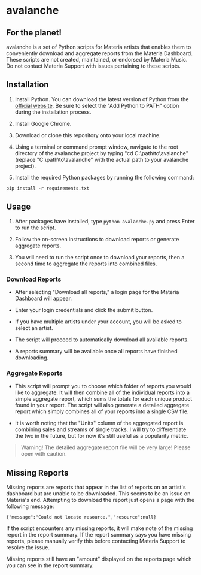 # avalanche

## For the planet!

avalanche is a set of Python scripts for Materia artists that enables them to conveniently download and aggregate reports from the Materia Dashboard. These scripts are not created, maintained, or endorsed by Materia Music. Do not contact Materia Support with issues pertaining to these scripts.

## Installation

1. Install Python. You can download the latest version of Python from the [official website](https://www.python.org/downloads/). Be sure to select the "Add Python to PATH" option during the installation process.

2. Install Google Chrome.

3. Download or clone this repository onto your local machine.

4. Using a terminal or command prompt window, navigate to the root directory of the avalanche project by typing "cd C:\path\to\avalanche" (replace "C:\path\to\avalanche" with the actual path to your avalanche project).

5. Install the required Python packages by running the following command:

```pip install -r requirements.txt```

## Usage

1. After packages have installed, type ```python avalanche.py``` and press Enter to run the script.

2. Follow the on-screen instructions to download reports or generate aggregate reports.

3. You will need to run the script once to download your reports, then a second time to aggregate the reports into combined files.

### Download Reports

- After selecting "Download all reports," a login page for the Materia Dashboard will appear. 

- Enter your login credentials and click the submit button. 

- If you have multiple artists under your account, you will be asked to select an artist. 

- The script will proceed to automatically download all available reports.

- A reports summary will be available once all reports have finished downloading.

### Aggregate Reports

- This script will prompt you to choose which folder of reports you would like to aggregate. It will then combine all of the individual reports into a simple aggregate report, which sums the totals for each unique product found in your report. The script will also generate a detailed aggregate report which simply combines all of your reports into a single CSV file. 

- It is worth noting that the "Units" column of the aggregated report is combining sales and streams of single tracks. I will try to differentiate the two in the future, but for now it's still useful as a popularity metric.

> Warning! The detailed aggregate report file will be very large! Please open with caution.

## Missing Reports

Missing reports are reports that appear in the list of reports on an artist's dashboard but are unable to be downloaded. This seems to be an issue on Materia's end. Attempting to download the report just opens a page with the following message:

```{"message":"Could not locate resource.","resource":null}```

If the script encounters any missing reports, it will make note of the missing report in the report summary. If the report summary says you have missing reports, please manually verify this before contacting Materia Support to resolve the issue.

Missing reports still have an "amount" displayed on the reports page which you can see in the report summary. 

